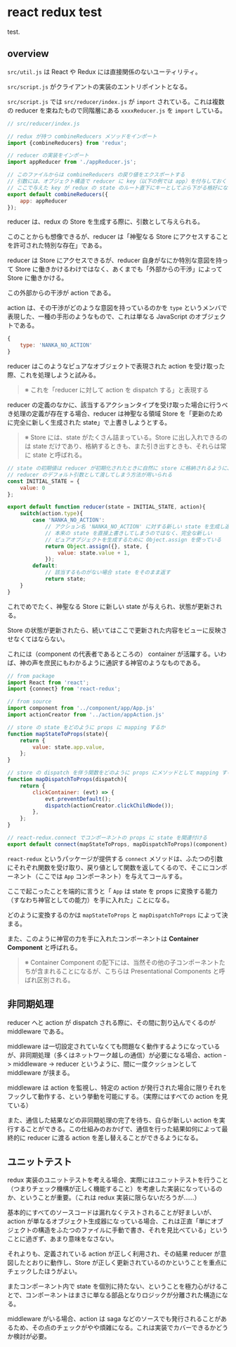 
# react redux test

test.

## overview

`src/util.js` は React や Redux には直接関係のないユーティリティ。

`src/script.js` がクライアントの実装のエントリポイントとなる。

`src/script.js` では `src/reducer/index.js` が `import` されている。これは複数の reducer を束ねたもので同階層にある `xxxxReducer.js` を `import` している。

```javascript
// src/reducer/index.js

// redux が持つ combineReducers メソッドをインポート
import {combineReducers} from 'redux';

// reducer の実装をインポート
import appReducer from './appReducer.js';

// このファイルからは combineReducers の戻り値をエクスポートする
// 引数には、オブジェクト構造で reducer に key（以下の例では app）を付与しておく
// ここで与えた key が redux の state のルート直下にキーとしてぶら下がる格好になる
export default combineReducers({
    app: appReducer
});
```

reducer は、redux の Store を生成する際に、引数として与えられる。

このことからも想像できるが、reducer は「神聖なる Store にアクセスすることを許可された特別な存在」である。

reducer は Store にアクセスできるが、reducer 自身がなにか特別な意図を持って Store に働きかけるわけではなく、あくまでも「外部からの干渉」によって Store に働きかける。

この外部からの干渉が action である。

action は、その干渉がどのような意図を持っているのかを `type` というメンバで表現した、一種の手形のようなもので、これは単なる JavaScript のオブジェクトである。

```javascript
{
    type: 'NANKA_NO_ACTION'
}
```

reducer はこのようなピュアなオブジェクトで表現された action を受け取った際、これを処理しようと試みる。

> ※ これを「reducer に対して action を dispatch する」と表現する

reducer の定義のなかに、該当するアクションタイプを受け取った場合に行うべき処理の定義が存在する場合、reducer は神聖なる領域 Store を「更新のために完全に新しく生成された state」で上書きしようとする。

> ※ Store には、state がたくさん詰まっている。Store に出し入れできるのは state だけであり、格納するときも、また引き出すときも、それらは常に state と呼ばれる。

```javascript
// state の初期値は reducer が初期化されたときに自然に store に格納されるように、
// reducer のデフォルト引数として渡してしまう方法が用いられる
const INITIAL_STATE = {
    value: 0
};

export default function reducer(state = INITIAL_STATE, action){
    switch(action.type){
        case 'NANKA_NO_ACTION':
            // アクション名 'NANKA_NO_ACTION' に対する新しい state を生成し返す
            // 本来の state を直接上書きしてしまうのではなく、完全な新しい
            // ピュアオブジェクトを生成するために Object.assign を使っている
            return Object.assign({}, state, {
                value: state.value + 1,
            });
        default:
            // 該当するものがない場合 state をそのまま返す
            return state;
    }
}
```

これでめでたく、神聖なる Store に新しい state が与えられ、状態が更新される。

Store の状態が更新されたら、続いてはここで更新された内容をビューに反映させなくてはならない。

これには（component の代表者であるところの） container が活躍する。いわば、神の声を庶民にもわかるように通訳する神官のようなものである。

```javascript
// from package
import React from 'react';
import {connect} from 'react-redux';

// from source
import component from '../component/app/App.js'
import actionCreator from '../action/appAction.js'

// store の state をどのように props に mapping するか
function mapStateToProps(state){
    return {
        value: state.app.value,
    };
}

// store の dispatch を伴う関数をどのように props にメソッドとして mapping するか
function mapDispatchToProps(dispatch){
    return {
        clickContainer: (evt) => {
            evt.preventDefault();
            dispatch(actionCreator.clickChildNode());
        },
    };
}

// react-redux.connect でコンポーネントの props に state を関連付ける
export default connect(mapStateToProps, mapDispatchToProps)(component)
```

`react-redux` というパッケージが提供する `connect` メソッドは、ふたつの引数にそれぞれ関数を受け取り、戻り値として関数を返してくるので、そこにコンポーネント（ここでは `App` コンポーネント）を与えてコールする。

ここで起こったことを端的に言うと「 `App` は state を props に変換する能力（すなわち神官としての能力）を手に入れた」ことになる。

どのように変換するのかは `mapStateToProps` と `mapDispatchToProps` によって決まる。

また、このように神官の力を手に入れたコンポーネントは **Container Component** と呼ばれる。

> ※ Container Component の配下には、当然その他の子コンポーネントたちが含まれることになるが、こちらは Presentational Components と呼ばれ区別される。

## 非同期処理

reducer へと action が dispatch される際に、その間に割り込んでくるのが middleware である。

middleware は一切設定されていなくても問題なく動作するようになっているが、非同期処理（多くはネットワーク越しの通信）が必要になる場合、action -> middleware -> reducer というように、間に一度クッションとして middleware が挟まる。

middleware は action を監視し、特定の action が発行された場合に限りそれをフックして動作する、という挙動を可能にする。（実際にはすべての action を見ている）

また、通信した結果などの非同期処理の完了を待ち、自らが新しい action を実行することができる。この仕組みのおかげで、通信を行った結果如何によって最終的に reducer に渡る action を差し替えることができるようになる。

## ユニットテスト

redux 実装のユニットテストを考える場合、実際にはユニットテストを行うこと（つまりチェック機構が正しく機能すること）を考慮した実装になっているのか、ということが重要。（これは redux 実装に限らないだろうが……）

基本的にすべてのソースコードは漏れなくテストされることが好ましいが、action が単なるオブジェクト生成器になっている場合、これは正直「単にオブジェクトの構造をふたつのファイルに手動で書き、それを見比べている」ということに過ぎず、あまり意味をなさない。

それよりも、定義されている action が正しく利用され、その結果 reducer が意図したとおりに動作し、Store が正しく更新されているのかということを重点にチェックしたほうがよい。

またコンポーネント内で state を個別に持たない、ということを極力心がけることで、コンポーネントはまさに単なる部品となりロジックが分離された構造になる。

middleware がいる場合、action は saga などのソースでも発行されることがあるため、その点のチェックがやや煩雑になる。これは実装でカバーできるかどうか検討が必要。




